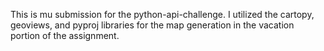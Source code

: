 This is mu submission for the python-api-challenge. I utilized the cartopy, geoviews, and pyproj libraries for the map generation in the vacation portion of the assignment. 
